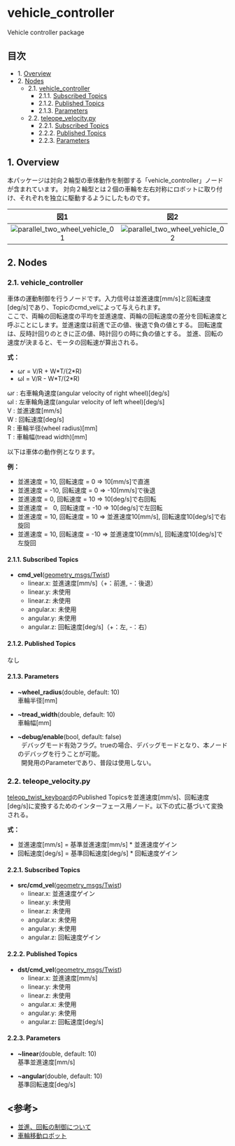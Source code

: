 # vehicle_controller
Vehicle controller package

## 目次  
- 1.&nbsp;[Overview](#1-overview)  
- 2.&nbsp;[Nodes](#2-nodes)  
  - 2.1.&nbsp;[vehicle_controller](#21-vehicle_controller)  
    - 2.1.1.&nbsp;[Subscribed Topics](#211-subscribed-topics)  
    - 2.1.2.&nbsp;[Published Topics](#212-published-topics)  
    - 2.1.3.&nbsp;[Parameters](#213-parameters)  
  - 2.2.&nbsp;[teleope_velocity.py](#22-teleope_velocitypy)  
    - 2.2.1.&nbsp;[Subscribed Topics](#221-subscribed-topics)  
    - 2.2.2.&nbsp;[Published Topics](#222-published-topics)  
    - 2.2.3.&nbsp;[Parameters](#223-parameters)  

        
## 1. Overview
本パッケージは対向２輪型の車体動作を制御する「vehicle_controller」ノードが含まれています。
対向２輪型とは２個の車輪を左右対称にロボットに取り付け、それぞれを独立に駆動するようにしたものです。

|図1|図2|
|:--:|:--:|
|![parallel_two_wheel_vehicle_01](https://farm5.staticflickr.com/4275/34410303220_19fae79e7f_b.jpg)|![parallel_two_wheel_vehicle_02](https://farm5.staticflickr.com/4166/33986938193_790790a94e_b.jpg)|

## 2. Nodes
### 2.1. vehicle_controller
車体の運動制御を行うノードです。入力信号は並進速度[mm/s]と回転速度[deg/s]であり、Topicのcmd_velによって与えられます。  
ここで、両輪の回転速度の平均を並進速度、両輪の回転速度の差分を回転速度と呼ぶことにします。並進速度は前進で正の値、後退で負の値とする。
回転速度は、反時計回りのときに正の値、時計回りの時に負の値とする。
並進、回転の速度が決まると、モータの回転速が算出される。

__式：__  
- ωr = V/R + W\*T/(2\*R)  
- ωl = V/R - W\*T/(2\*R)  

ωr : 右車輪角速度(angular velocity of right wheel)[deg/s]  
ωl : 左車輪角速度(angular velocity of left wheel)[deg/s]  
V  : 並進速度[mm/s]  
W  : 回転速度[deg/s]  
R  : 車輪半径(wheel radius)[mm]  
T  : 車輪幅(tread width)[mm]  

以下は車体の動作例となります。  

__例：__  
- 並進速度 =  10, 回転速度 =   0 ⇒  10[mm/s]で直進  
- 並進速度 = -10, 回転速度 =   0 ⇒ -10[mm/s]で後退  
- 並進速度 =   0, 回転速度 =  10 ⇒  10[deg/s]で右回転  
- 並進速度 =   0, 回転速度 = -10 ⇒  10[deg/s]で左回転  
- 並進速度 =  10, 回転速度 =  10 ⇒ 並進速度10[mm/s], 回転速度10[deg/s]で右旋回  
- 並進速度 =  10, 回転速度 = -10 ⇒ 並進速度10[mm/s], 回転速度10[deg/s]で左旋回  

#### 2.1.1. Subscribed Topics
- __cmd_vel__([geometry_msgs/Twist](http://docs.ros.org/api/geometry_msgs/html/msg/Twist.html))  
  - linear.x: 並進速度[mm/s]（+：前進, -：後退）
  - linear.y: 未使用
  - linear.z: 未使用
  - angular.x: 未使用
  - angular.y: 未使用
  - angular.z: 回転速度[deg/s]（+：左, -：右）
  
#### 2.1.2. Published Topics
  なし
#### 2.1.3. Parameters
- __~wheel_radius__(double, default: 10)  
   車輪半径[mm]

- __~tread_width__(double, default: 10)  
   車輪幅[mm]

- __~debug/enable__(bool, default: false)  
   デバッグモード有効フラグ。trueの場合、デバッグモードとなり、本ノードのデバッグを行うことが可能。  
   開発用のParameterであり、普段は使用しない。

### 2.2. teleope_velocity.py
[teleop_twist_keyboard](http://wiki.ros.org/teleop_twist_keyboard)のPublished Topicsを並進速度[mm/s]、回転速度[deg/s]に変換するためのインターフェース用ノード。以下の式に基づいて変換される。

__式：__  
- 並進速度[mm/s] = 基準並進速度[mm/s] \* 並進速度ゲイン  
- 回転速度[deg/s] = 基準回転速度[deg/s] \* 回転速度ゲイン  

#### 2.2.1. Subscribed Topics
- __src/cmd_vel__([geometry_msgs/Twist](http://docs.ros.org/api/geometry_msgs/html/msg/Twist.html))  
  - linear.x: 並進速度ゲイン
  - linear.y: 未使用
  - linear.z: 未使用
  - angular.x: 未使用
  - angular.y: 未使用
  - angular.z: 回転速度ゲイン

#### 2.2.2. Published Topics
- __dst/cmd_vel__([geometry_msgs/Twist](http://docs.ros.org/api/geometry_msgs/html/msg/Twist.html))  
  - linear.x: 並進速度[mm/s]
  - linear.y: 未使用
  - linear.z: 未使用
  - angular.x: 未使用
  - angular.y: 未使用
  - angular.z: 回転速度[deg/s]

#### 2.2.3. Parameters
- __~linear__(double, default: 10)  
   基準並進速度[mm/s]

- __~angular__(double, default: 10)  
   基準回転速度[deg/s]

## <参考>
- [並進、回転の制御について](https://hyakuren-soft.fogbugz.com/?W46)  
- [車輪移動ロボット](http://www.mech.tohoku-gakuin.ac.jp/rde/contents/course/robotics/wheelrobot.html)
